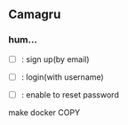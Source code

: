 ## Camagru


### hum...
- [ ] : sign up(by email)
- [ ] : login(with username)
- [ ] : enable to reset password


make docker COPY
